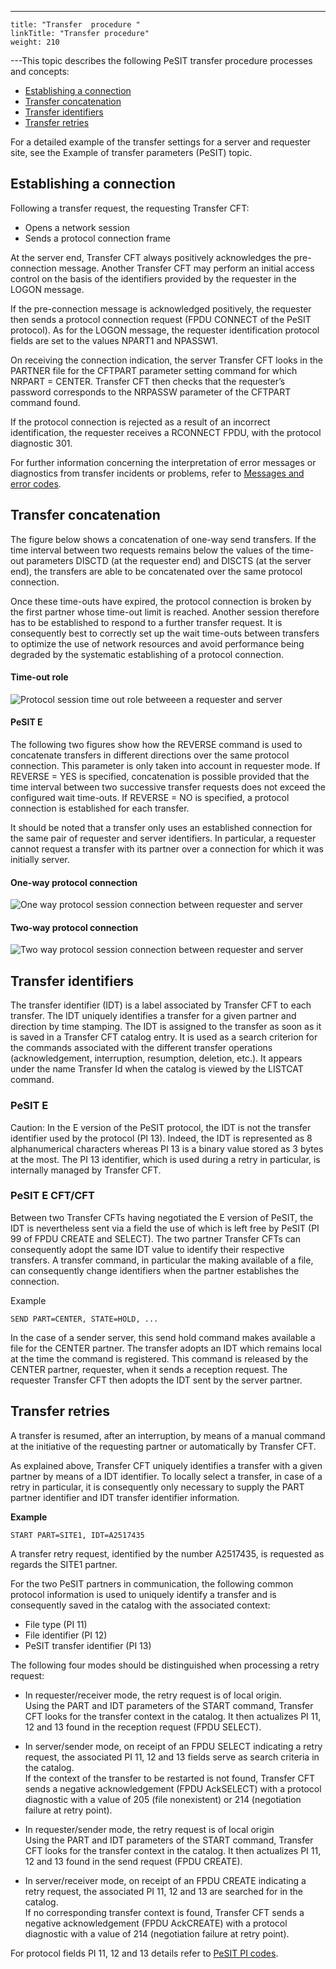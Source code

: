 ---
    title: "Transfer  procedure "
    linkTitle: "Transfer procedure"
    weight: 210
---This topic describes the following PeSIT transfer procedure processes and concepts:

- [Establishing a connection](#Establishing_a_connection)
- [Transfer concatenation](#Transfer_Concatenation)
- [Transfer identifiers](#Transfer_Identifier)
- [Transfer retries](#Transfer_Retries)

For a detailed example of the transfer settings for a server and requester site, see the Example of transfer parameters (PeSIT) topic.

<span id="Establishing_a_connection"></span>

## Establishing a connection

Following a transfer request, the requesting Transfer CFT:

- Opens a network
    session
- Sends a protocol
    connection frame

At the server end, Transfer
CFT always positively acknowledges the pre-connection message. Another
Transfer CFT may perform an initial access control on the basis of the identifiers
provided by the requester in the LOGON message.

If the pre-connection message is acknowledged positively, the requester
then sends a protocol connection request (FPDU CONNECT of the PeSIT protocol).
As for the LOGON message, the requester identification protocol fields
are set to the values NPART1 and NPASSW1.

On receiving the connection indication, the server Transfer CFT
looks in the PARTNER file for the CFTPART parameter setting command for
which NRPART = CENTER. Transfer CFT then checks that the requester’s password
corresponds to the NRPASSW parameter of the CFTPART command found.

If the protocol connection is rejected as a result of an incorrect identification,
the requester receives a RCONNECT FPDU, with the protocol diagnostic 301.

For further information concerning the interpretation of error messages
or diagnostics from transfer incidents or problems, refer to [Messages
and error codes](../../../troubleshoot_intro/messages_and_error_codes_start_here).

<span id="Transfer_Concatenation"></span>

## Transfer concatenation

The figure below shows a concatenation of one-way send transfers. If
the time interval between two requests remains below the values of the
time-out parameters DISCTD (at the requester end) and DISCTS
(at the server end), the transfers are able to be concatenated over the
same protocol connection.

Once these time-outs have expired, the protocol connection is broken
by the first partner whose time-out limit is reached. Another session
therefore has to be established to respond to a further transfer request.
It is consequently best to correctly set up the wait time-outs between
transfers to optimize the use of network resources and avoid performance
being degraded by the systematic establishing of a protocol connection.

#### Time-out role

![Protocol session time out role betweeen a requester and server ](/Images/TransferCFT/Timeout_role3.gif)

#### PeSIT E

The following two figures show how the REVERSE command is used to concatenate
transfers in different directions over the same protocol connection. This
parameter is only taken into account in requester mode. If REVERSE = YES
is specified, concatenation is possible provided that the time interval
between two successive transfer requests does not exceed the configured
wait time-outs. If REVERSE = NO is specified, a protocol connection is established
for each transfer.

It should be noted that a transfer only uses an established connection
for the same pair of requester and server identifiers. In particular,
a requester cannot request a transfer with its partner over a connection
for which it was initially server.

#### One-way protocol connection

![One way protocol session connection between requester and server](/Images/TransferCFT/One_way_protocol_connection.gif)

#### Two-way protocol connection

![Two way protocol session connection between requester and server](/Images/TransferCFT/Two_way_protocol_connection.gif)

<span id="Transfer_Identifier"></span>

## Transfer identifiers

The transfer identifier (IDT) is a label associated by Transfer CFT
to each transfer. The IDT uniquely identifies a transfer for a given partner
and direction by time stamping. The IDT is assigned to the transfer as
soon as it is saved in a Transfer CFT catalog entry. It is used as a search
criterion for the commands associated with the different transfer operations
(acknowledgement, interruption, resumption, deletion, etc.). It appears
under the name Transfer Id when the catalog is viewed by the LISTCAT
command.

### PeSIT E

Caution:
In the E version of the PeSIT protocol, the IDT
is not the transfer identifier used by the protocol (PI 13). Indeed, the
IDT is represented as 8 alphanumerical characters whereas PI 13 is a binary
value stored as 3 bytes at the most. The PI 13 identifier, which is used
during a retry in particular, is internally managed by Transfer CFT.

### PeSIT E CFT/CFT

Between two Transfer CFTs having negotiated the E version of
PeSIT, the IDT is nevertheless sent via a field the use of which is left
free by PeSIT (PI 99 of FPDU CREATE and SELECT). The two partner Transfer CFTs
can consequently adopt the same IDT value to identify their respective
transfers. A transfer command, in particular the making available of a
file, can consequently change identifiers when the partner establishes
the connection.

Example

`SEND PART=CENTER, STATE=HOLD, ...`

In the case of a sender server, this send hold command makes available
a file for the CENTER partner. The transfer adopts an IDT which remains
local at the time the command is registered. This command is released
by the CENTER partner, requester, when it sends a reception request. The
requester Transfer CFT then adopts the IDT sent by the server
partner.

<span id="Transfer_Retries"></span>

## Transfer retries

A transfer is resumed, after an interruption, by means of a manual command
at the initiative of the requesting partner or automatically by Transfer
CFT.

As explained above, Transfer CFT uniquely identifies a transfer with
a given partner by means of a IDT identifier. To locally select a transfer,
in case of a retry in particular, it is consequently only necessary to
supply the PART partner identifier and IDT transfer identifier information.

****Example****

`START PART=SITE1, IDT=A2517435`

A transfer retry request, identified by the number A2517435, is requested
as regards the SITE1 partner.

For the two PeSIT partners in communication, the following common protocol
information is used to uniquely identify a transfer and is consequently
saved in the catalog with the associated context:

- File type (PI 11)
- File identifier
    (PI 12)
- PeSIT transfer
    identifier (PI 13)

The following four modes should be distinguished when processing a retry
request:

- In requester/receiver
    mode, the retry request is of local origin.  
    Using the PART and IDT parameters of the START command, Transfer CFT
    looks for the transfer context in the catalog. It then actualizes PI 11,
    12 and 13 found in the reception request (FPDU SELECT).

<!-- -->

- In server/sender
    mode, on receipt of an FPDU SELECT indicating a retry request, the
    associated PI 11, 12 and 13 fields serve as search criteria in the catalog.  
    If the context of the transfer to be restarted is not found, Transfer
    CFT sends a negative acknowledgement (FPDU AckSELECT) with a protocol
    diagnostic with a value of 205 (file nonexistent) or 214 (negotiation
    failure at retry point).

<!-- -->

- In requester/sender
    mode, the retry request is of local origin  
    Using the PART and IDT parameters of the START command, Transfer CFT
    looks for the transfer context in the catalog. It then actualizes PI 11,
    12 and 13 found in the send request (FPDU CREATE).

<!-- -->

- In server/receiver
    mode, on receipt of an FPDU CREATE indicating a retry request,
    the associated PI 11, 12 and 13 are searched for in the catalog.  
    If no corresponding transfer context is found, Transfer CFT sends a
    negative acknowledgement (FPDU AckCREATE) with a protocol diagnostic with
    a value of 214 (negotiation failure at retry point).

For protocol fields PI 11,
12 and 13 details refer to [PeSIT PI codes](../pesit_pi_codes).
